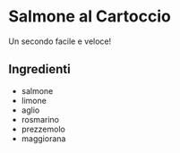 # Salmone al Cartoccio

Un secondo facile e veloce!

## Ingredienti

* salmone
* limone 
* aglio
* rosmarino
* prezzemolo
* maggiorana


